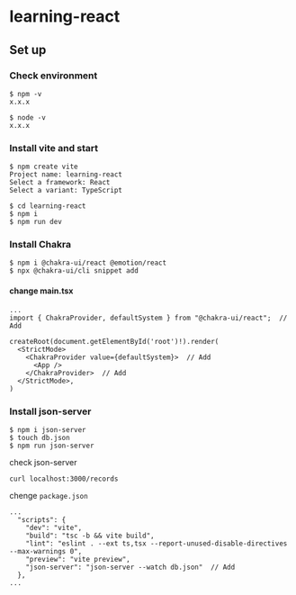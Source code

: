 # learning-react

## Set up

### Check environment
```
$ npm -v
x.x.x

$ node -v
x.x.x
```

### Install vite and start
```
$ npm create vite
Project name: learning-react
Select a framework: React
Select a variant: TypeScript

$ cd learning-react
$ npm i
$ npm run dev
```

### Install Chakra
```
$ npm i @chakra-ui/react @emotion/react
$ npx @chakra-ui/cli snippet add
```

#### change main.tsx
```
...
import { ChakraProvider, defaultSystem } from "@chakra-ui/react";  // Add

createRoot(document.getElementById('root')!).render(
  <StrictMode>
    <ChakraProvider value={defaultSystem}>  // Add
      <App />
    </ChakraProvider>  // Add
  </StrictMode>,
)
```

### Install json-server
```
$ npm i json-server
$ touch db.json
$ npm run json-server
```

check json-server
```
curl localhost:3000/records
```

chenge `package.json`
```
...
  "scripts": {
    "dev": "vite",
    "build": "tsc -b && vite build",
    "lint": "eslint . --ext ts,tsx --report-unused-disable-directives --max-warnings 0",
    "preview": "vite preview",
    "json-server": "json-server --watch db.json"  // Add
  },
...
```
